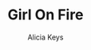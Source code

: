 ---
layout: post
title: Girl On Fire
author: Alicia Keys
language: "Français"
image:
  artist: alicia-keys.png
---